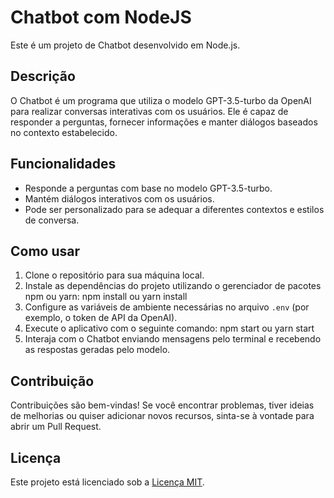 # Chatbot com NodeJS

Este é um projeto de Chatbot desenvolvido em Node.js.

## Descrição

O Chatbot é um programa que utiliza o modelo GPT-3.5-turbo da OpenAI para realizar conversas interativas com os usuários. Ele é capaz de responder a perguntas, fornecer informações e manter diálogos baseados no contexto estabelecido.

## Funcionalidades

- Responde a perguntas com base no modelo GPT-3.5-turbo.
- Mantém diálogos interativos com os usuários.
- Pode ser personalizado para se adequar a diferentes contextos e estilos de conversa.

## Como usar

1. Clone o repositório para sua máquina local.
2. Instale as dependências do projeto utilizando o gerenciador de pacotes npm ou yarn:
npm install
ou
yarn install
3. Configure as variáveis de ambiente necessárias no arquivo `.env` (por exemplo, o token de API da OpenAI).
4. Execute o aplicativo com o seguinte comando: npm start ou yarn start
5. Interaja com o Chatbot enviando mensagens pelo terminal e recebendo as respostas geradas pelo modelo.

## Contribuição

Contribuições são bem-vindas! Se você encontrar problemas, tiver ideias de melhorias ou quiser adicionar novos recursos, sinta-se à vontade para abrir um Pull Request.

## Licença

Este projeto está licenciado sob a [Licença MIT](https://opensource.org/licenses/MIT).

